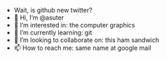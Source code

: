 - Wait, is github new twitter?
- 👋 Hi, I’m @asuter
- 👀 I’m interested in: the computer graphics
- 🌱 I’m currently learning: git
- 💞️ I’m looking to collaborate on: this ham sandwich
- 📫 How to reach me: same name at google mail

<!---
asuter/asuter is a ✨ special ✨ repository because its `README.md` (this file) appears on your GitHub profile.
You can click the Preview link to take a look at your changes.
--->

